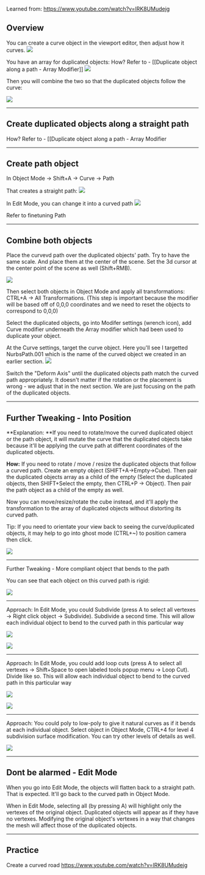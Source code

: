
Learned from:
https://www.youtube.com/watch?v=lRK8UMudejg

## Overview

You can create a curve object in the viewport editor, then adjust how it curves.
![](https://i.imgur.com/Dz0e253.png)


You have an array for duplicated objects:
How? Refer to - [[Duplicate object along a path - Array Modifier]]
![](https://i.imgur.com/eMzjCMU.png)


Then you will combine the two so that the duplicated objects follow the curve:


![](https://i.imgur.com/E0SOPiN.png)


----


## Create duplicated objects along a straight path


How? Refer to - [[Duplicate object along a path - Array Modifier


---

## Create path object

In Object Mode -> Shift+A -> Curve -> Path

That creates a straight path:
![](https://i.imgur.com/13Y0Pja.png)


In Edit Mode, you can change it into a curved path
![](https://i.imgur.com/fjBD3vN.png)

Refer to finetuning Path

---

## Combine both objects

Place the curvevd path over the duplicated objects' path. Try to have the same scale. And place them at the center of the scene. Set the 3d cursor at the center point of the scene as well (Shift+RMB).

![](https://i.imgur.com/HhTDkwy.png)

Then select both objects in Object Mode and apply all transformations: CTRL+A -> All Transformations. (This step is important because the modifier will be based off of 0,0,0 coordinates and we need to reset the objects to correspond to 0,0,0)

Select the duplicated objects, go into Modifer settings (wrench icon), add Curve modifier underneath the Array modifier which had been used to duplicate your object.

At the Curve settings, target the curve object. Here you'll see I targetted NurbsPath.001 which is the name of the curved object we created in an earlier section.
![](https://i.imgur.com/BWRtyET.png)


Switch the "Deform Axis" until the duplicated objects path match the curved path appropriately. It doesn't matter if the rotation or the placement is wrong - we adjust that in the next section. We are just focusing on the path of the duplicated objects.

---

## Further Tweaking - Into Position

**Explanation: **If you need to rotate/move the curved duplicated object or the path object, it will mutate  the curve that the duplicated objects take because it'll be applying the curve path at different coordinates of the duplicated objects.

**How:** If you need to rotate / move / resize the duplicated objects that follow a curved path. Create an empty object (SHIFT+A->Empty->Cube). Then pair the duplicated objects array as a child of the empty (Select the duplicated objects, then SHIFT+Select the empty, then CTRL+P -> Object). Then pair the path object as a child of the empty as well.

Now you can move/resize/rotate the cube instead, and it'll apply the transformation to the array of duplicated objects without distorting its curved path.

Tip: If you need to orientate your view back to seeing the curve/duplicated objects, it may help to go into ghost mode (CTRL+~) to position camera then click.

![](https://i.imgur.com/E0SOPiN.png)


---

Further Tweaking - More compliant object that bends to the path

You can see that each object on this curved path is rigid:


![](https://i.imgur.com/E0SOPiN.png)

---

Approach: In Edit Mode, you could Subdivide (press A to select all vertexes -> Right click object -> Subdivide). Subdivide a second time. This will allow each individual object to bend to the curved path in this particular way

![](https://i.imgur.com/CnUqCAF.png)


![](https://i.imgur.com/A7eaGFu.png)

---

Approach: In Edit Mode, you could add loop cuts (press A to select all vertexes -> Shift+Space to open labeled tools popup menu -> Loop Cut). Divide like so. This will allow each individual object to bend to the curved path in this particular way


![](https://i.imgur.com/VJZDUqg.png)

![](https://i.imgur.com/34BcAeI.png)

---

Approach: You could poly to low-poly to give it natural curves as if it bends at each individual object. Select object in Object Mode, CTRL+4 for level 4 subdivision surface modification. You can try other levels of details as well.

![](https://i.imgur.com/TFFMaI0.png)

---

## Dont be alarmed - Edit Mode

When you go into Edit Mode, the objects will flatten back to a straight path. That is expected. It'll go back to the curved path in Object Mode.

When in Edit Mode, selecting all (by pressing A) will highlight only the vertexes of the original object. Duplicated objects will appear as if they have no vertexes. Modifying the original object's vertexes in a way that changes the mesh will affect those of the duplicated objects.

---

## Practice

Create a curved road
https://www.youtube.com/watch?v=lRK8UMudejg
